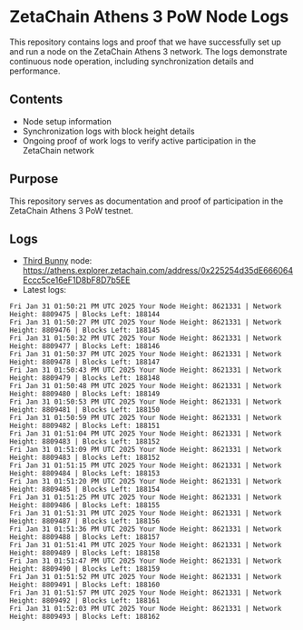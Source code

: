 # ZetaChain Athens 3 PoW Node Logs
This repository contains logs and proof that we have successfully set up and run a node on the ZetaChain Athens 3 network. The logs demonstrate continuous node operation, including synchronization details and performance.

## Contents
- Node setup information
- Synchronization logs with block height details
- Ongoing proof of work logs to verify active participation in the ZetaChain network

## Purpose
This repository serves as documentation and proof of participation in the ZetaChain Athens 3 PoW testnet.

## Logs

- [Third Bunny](https://thirdbunny.xyz/) node: https://athens.explorer.zetachain.com/address/0x225254d35dE666064Eccc5ce16eF1D8bF8D7b5EE
- Latest logs:
```
Fri Jan 31 01:50:21 PM UTC 2025 Your Node Height: 8621331 | Network Height: 8809475 | Blocks Left: 188144
Fri Jan 31 01:50:27 PM UTC 2025 Your Node Height: 8621331 | Network Height: 8809476 | Blocks Left: 188145
Fri Jan 31 01:50:32 PM UTC 2025 Your Node Height: 8621331 | Network Height: 8809477 | Blocks Left: 188146
Fri Jan 31 01:50:37 PM UTC 2025 Your Node Height: 8621331 | Network Height: 8809478 | Blocks Left: 188147
Fri Jan 31 01:50:43 PM UTC 2025 Your Node Height: 8621331 | Network Height: 8809479 | Blocks Left: 188148
Fri Jan 31 01:50:48 PM UTC 2025 Your Node Height: 8621331 | Network Height: 8809480 | Blocks Left: 188149
Fri Jan 31 01:50:53 PM UTC 2025 Your Node Height: 8621331 | Network Height: 8809481 | Blocks Left: 188150
Fri Jan 31 01:50:59 PM UTC 2025 Your Node Height: 8621331 | Network Height: 8809482 | Blocks Left: 188151
Fri Jan 31 01:51:04 PM UTC 2025 Your Node Height: 8621331 | Network Height: 8809483 | Blocks Left: 188152
Fri Jan 31 01:51:09 PM UTC 2025 Your Node Height: 8621331 | Network Height: 8809483 | Blocks Left: 188152
Fri Jan 31 01:51:15 PM UTC 2025 Your Node Height: 8621331 | Network Height: 8809484 | Blocks Left: 188153
Fri Jan 31 01:51:20 PM UTC 2025 Your Node Height: 8621331 | Network Height: 8809485 | Blocks Left: 188154
Fri Jan 31 01:51:25 PM UTC 2025 Your Node Height: 8621331 | Network Height: 8809486 | Blocks Left: 188155
Fri Jan 31 01:51:31 PM UTC 2025 Your Node Height: 8621331 | Network Height: 8809487 | Blocks Left: 188156
Fri Jan 31 01:51:36 PM UTC 2025 Your Node Height: 8621331 | Network Height: 8809488 | Blocks Left: 188157
Fri Jan 31 01:51:41 PM UTC 2025 Your Node Height: 8621331 | Network Height: 8809489 | Blocks Left: 188158
Fri Jan 31 01:51:47 PM UTC 2025 Your Node Height: 8621331 | Network Height: 8809490 | Blocks Left: 188159
Fri Jan 31 01:51:52 PM UTC 2025 Your Node Height: 8621331 | Network Height: 8809491 | Blocks Left: 188160
Fri Jan 31 01:51:57 PM UTC 2025 Your Node Height: 8621331 | Network Height: 8809492 | Blocks Left: 188161
Fri Jan 31 01:52:03 PM UTC 2025 Your Node Height: 8621331 | Network Height: 8809493 | Blocks Left: 188162
```
